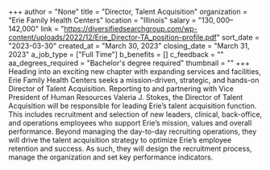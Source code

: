 +++
author = "None"
title = "Director, Talent Acquisition"
organization = "Erie Family Health Centers"
location = "Illinois"
salary = "$130,000–$142,000"
link = "https://diversifiedsearchgroup.com/wp-content/uploads/2022/12/Erie_Director-TA_position-profile.pdf"
sort_date = "2023-03-30"
created_at = "March 30, 2023"
closing_date = "March 31, 2023"
a_job_type = ["Full Time"]
b_benefits = []
c_feedback = ""
aa_degrees_required = "Bachelor's degree required"
thumbnail = ""
+++
Heading into an exciting new chapter with expanding services and facilities, Erie Family Health Centers seeks a mission-driven, strategic, and hands-on Director of Talent Acquisition. Reporting to and partnering with Vice President of Human Resources Valeria J. Stokes, the Director of Talent Acquisition will be responsible for leading Erie’s talent acquisition function. This includes recruitment and selection of new leaders, clinical, back-office, and operations employees who support Erie’s mission, values and overall performance. Beyond managing the day-to-day recruiting operations, they will drive the talent acquisition strategy to optimize Erie’s employee retention and success. As such, they will design the recruitment process, manage the organization and set key performance indicators.